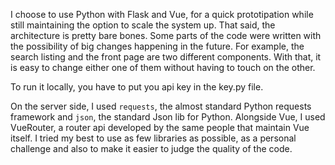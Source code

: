 I choose to use Python with Flask and Vue, for a quick prototipation while still maintaining the option to scale the system up.
That said, the architecture is pretty bare bones. Some parts of the code were written with the possibility of big changes happening in the future.
For example, the search listing and the front page are two different components. With that, it is easy to change either one of them without having to touch on the other.

To run it locally, you have to put you api key in the key.py file.

On the server side, I used `requests`, the almost standard Python requests framework and `json`, the standard Json lib for Python.
Alongside Vue, I used VueRouter, a router api developed by the same people that maintain Vue itself.
I tried my best to use as few libraries as possible, as a personal challenge and also to make it easier to judge the quality of the code. 